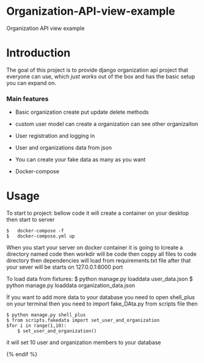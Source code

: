 # Organization-API-view-example
Organization API view example
# Introduction

The goal of this project is to provide  django organization api  project  that everyone can use, which _just works_ out of the box and has the basic setup you can expand on. 


### Main features

* Basic organization create put update delete methods 

* custom user model can create a organization can see other organizaiton

* User registration and logging in 

* User and organizations data from json

* You can create your fake data as many as you want

* Docker-compose 

# Usage

To start to project:
bellow code it will create a container on your desktop then start to server

    $   docker-compose -f
    $   docker-compose.yml up
    
When you start your server on docker container it is going to lcreate a directory named code  then workdir will be code then coppy all files to code directory then dependencies will load from requirements.txt file after that your sever will be starts on 127.0.0.1:8000 port


To load data from fixtures:
    $   python manage.py loaddata user_data.json
    $   python manage.py loaddata organization_data.json


İf you want to add more  data to your database you need to 
open shell_plus on your terminal then you need to import fake_DAta.py from scripts file then 

    $ python manage.py shell_plus
    $ from scripts.fakedata import set_user_and_organization
    $for i in range(1,10):
        $ set_user_and_organization()
it will set 10 user and organization members to your database


{% endif %}

